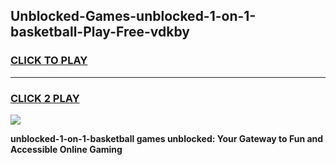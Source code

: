 
## Unblocked-Games-unblocked-1-on-1-basketball-Play-Free-vdkby
<h3>
<a href="https://premium76.site?title=unblocked-1-on-1-basketball&ref=19M">CLICK TO PLAY</a></h3>
<hr>

<h3>
<a href="https://premium76.site?title=unblocked-1-on-1-basketball&ref=19M">CLICK 2 PLAY</a>
  
</h3>

<a href="https://premium76.site?title=unblocked-1-on-1-basketball&ref=19M"><img src="https://clearcache.store/games.png"></a>


**unblocked-1-on-1-basketball games unblocked: Your Gateway to Fun and Accessible Online Gaming**
